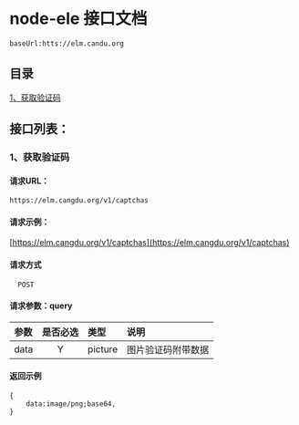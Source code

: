 # node-ele 接口文档
```
baseUrl:htts://elm.candu.org
```

## 目录

[1、获取验证码](#1获取验证码)<br>

## 接口列表：

### 1、获取验证码

#### 请求URL：
```
https://elm.cangdu.org/v1/captchas
```

#### 请求示例：
[https://elm.cangdu.org/v1/captchas](https://elm.cangdu.org/v1/captchas)

#### 请求方式
```
  POST
```

#### 请求参数：query

|参数|是否必选|类型|说明|
|:----|:------:|:----|:-----|
|data |Y       |picture  |图片验证码附带数据


#### 返回示例
```
{
    data:image/png;base64,
}
```